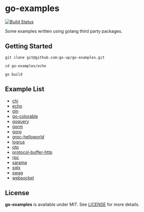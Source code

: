 # go-examples

[![Build Status](https://www.travis-ci.org/go-up/go-examples.svg?branch=master)](https://www.travis-ci.org/go-up/go-examples)

Some examples written using golang third party packages.

## Getting Started

```
git clone git@github.com:go-up/go-examples.git

cd go-examples/echo

go build
```

## Example List

- [chi](/chi)
- [echo](/echo)
- [gin](/gin)
- [go-colorable](/go-colorable)
- [goquery](/goquery)
- [gorm](/gorm)
- [gorp](/gorp)
- [grpc-helloworld](/grpc-helloworld)
- [logrus](/logrus)
- [otp](/otp)
- [protocol-buffer-http](/protocol-buffer-http)
- [rpc](/rpc)
- [sarama](/sarama)
- [sqlx](/sqlx)
- [swag](/swag)
- [websocket](/websocket)

## License

**go-examples** is available under MIT. See [LICENSE](/LICENSE) for more details.
